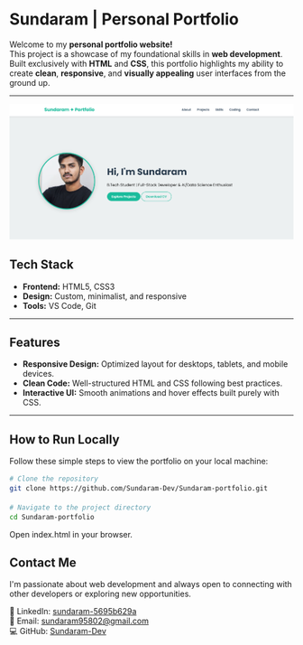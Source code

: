 # Sundaram | Personal Portfolio

Welcome to my **personal portfolio website!**  
This project is a showcase of my foundational skills in **web development**.  
Built exclusively with **HTML** and **CSS**, this portfolio highlights my ability to create **clean**, **responsive**, and **visually appealing** user interfaces from the ground up.

---
[![Portfolio Screenshot](Screenshot.png)](https://portfolio-mu-ten-mzrtwnfksv.vercel.app)

## Tech Stack

- **Frontend:** HTML5, CSS3  
- **Design:** Custom, minimalist, and responsive  
- **Tools:** VS Code, Git

---

## Features

- **Responsive Design:** Optimized layout for desktops, tablets, and mobile devices.  
- **Clean Code:** Well-structured HTML and CSS following best practices.  
- **Interactive UI:** Smooth animations and hover effects built purely with CSS.

---

## How to Run Locally

Follow these simple steps to view the portfolio on your local machine:

```bash
# Clone the repository
git clone https://github.com/Sundaram-Dev/Sundaram-portfolio.git

# Navigate to the project directory
cd Sundaram-portfolio

```
Open index.html in your browser.

##  Contact Me

I'm passionate about web development and always open to connecting with other developers or exploring new opportunities.

💼 LinkedIn: [sundaram-5695b629a](https://www.linkedin.com/in/sundaram-5695b629a)  
📧 Email: [sundaram95802@gmail.com](mailto:sundaram95802@gmail.com)  
💻 GitHub: [Sundaram-Dev](https://github.com/SundaramDev)



